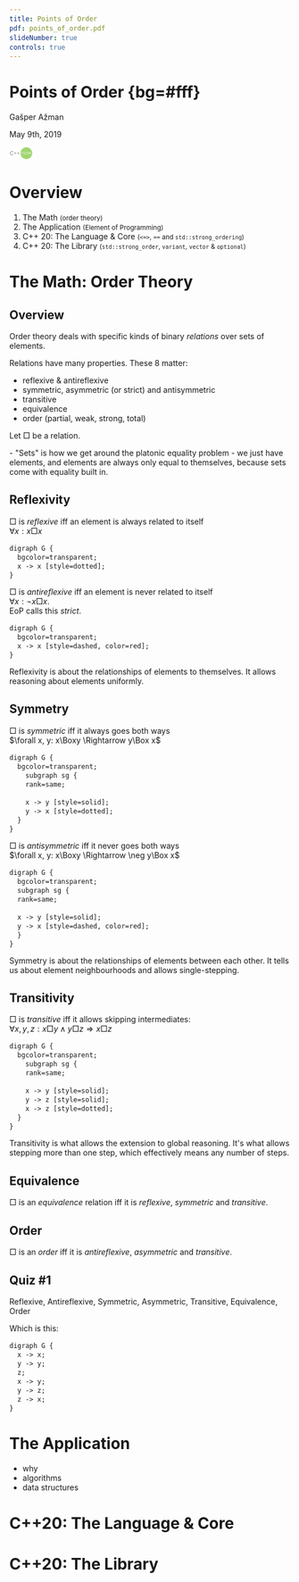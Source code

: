 ```yaml
---
title: Points of Order
pdf: points_of_order.pdf
slideNumber: true
controls: true
---
```



# Points of Order {bg=#fff}

Gašper Ažman

May 9th, 2019

<img src='assets/cpp_now_logo.svg' style='height: 3ex'>


# Overview

1. The Math <small>(order theory)</small>
2. The Application <small>(Element of Programming)</small>
3. C++ 20: The Language & Core <small>(`<=>`, `==` and `std::strong_ordering`)</small>
4. C++ 20: The Library <small>(`std::strong_order`, `variant`, `vector` & `optional`)</small>


# The Math: Order Theory

## Overview

Order theory deals with specific kinds of binary _relations_ over sets of
elements.

Relations have many properties. These 8 matter:

- reflexive & antireflexive
- symmetric, asymmetric (or strict) and antisymmetric
- transitive
- equivalence
- order (partial, weak, strong, total)

Let $\Box$ be a relation.

<aside class="notes" data-markdown>
- "Sets" is how we get around the platonic equality problem - we just have
  elements, and elements are always only equal to themselves, because sets come
  with equality built in.
</aside>


## Reflexivity

$\Box$ is <dfn>reflexive</dfn> iff an element is always related to itself<br>
  $\forall x: x\Box x$
```{.render_dot}
digraph G {
  bgcolor=transparent;
  x -> x [style=dotted];
}
```

$\Box$ is <dfn>antireflexive</dfn> iff an element is never related to itself<br>
  $\forall x: \neg x\Box x$.<br>
  EoP calls this <dfn>strict</dfn>.


```{.render_dot}
digraph G {
  bgcolor=transparent;
  x -> x [style=dashed, color=red];
}
```


<aside class="notes" data-markdown>
Reflexivity is about the relationships of elements to themselves. It allows
reasoning about elements uniformly.
</aside>


## Symmetry

$\Box$ is <dfn>symmetric</dfn> iff it always goes both ways<br>
  $\forall x, y: x\Boxy \Rightarrow y\Box x$
```{.render_dot}
digraph G {
  bgcolor=transparent;
    subgraph sg {
    rank=same;
     
    x -> y [style=solid];
    y -> x [style=dotted];
  }
}
```

$\Box$ is <dfn>antisymmetric</dfn> iff it never goes both ways<br>
  $\forall x, y: x\Boxy \Rightarrow \neg y\Box x$

```{.render_dot}
digraph G {
  bgcolor=transparent;
  subgraph sg {
  rank=same;
  
  x -> y [style=solid];
  y -> x [style=dashed, color=red];
  }
}
```

<aside class="notes" data-markdown>
Symmetry is about the relationships of elements between each other. It tells us
about element neighbourhoods and allows single-stepping.
</aside>

## Transitivity

$\Box$ is <dfn>transitive</dfn> iff it allows skipping intermediates:<br>
  $\forall x, y, z: x\Box y \land y\Box z \Rightarrow x\Box z$
```{.render_dot}
digraph G {
  bgcolor=transparent;
    subgraph sg {
    rank=same;
     
    x -> y [style=solid];
    y -> z [style=solid];
    x -> z [style=dotted];
  }
}
```


<aside class="notes" data-markdown>
Transitivity is what allows the extension to global reasoning. It's what allows
stepping more than one step, which effectively means any number of steps.
</aside>


## Equivalence

$\Box$ is an <dfn>equivalence</dfn> relation iff it is _reflexive_,
_symmetric_ and _transitive_.


## Order

$\Box$ is an <dfn>order</dfn> iff it is _antireflexive_, _asymmetric_ and
_transitive_.


## Quiz #1

Reflexive, Antireflexive, Symmetric, Asymmetric, Transitive, Equivalence, Order

Which is this:

```{.render_dot}
digraph G {
  x -> x;
  y -> y;
  z;
  x -> y;
  y -> z;
  z -> x;
}
```




# The Application
- why
- algorithms
- data structures


# C++20: The Language & Core

# C++20: The Library
